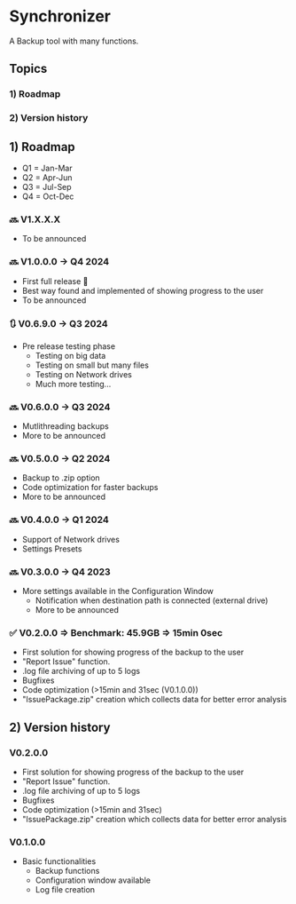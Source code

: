 # Synchronizer
A Backup tool with many functions.
## Topics
### 1) Roadmap
### 2) Version history

## 1) Roadmap
- Q1 = Jan-Mar
- Q2 = Apr-Jun
- Q3 = Jul-Sep
- Q4 = Oct-Dec

### 🔜 V1.X.X.X
- To be announced

### 🔜 V1.0.0.0 -> Q4 2024
- First full release 🥳
- Best way found and implemented of showing progress to the user
- To be announced

### 🔃 V0.6.9.0 -> Q3 2024
- Pre release testing phase
  - Testing on big data
  - Testing on small but many files
  - Testing on Network drives
  - Much more testing...

### 🔜 V0.6.0.0 -> Q3 2024
- Mutlithreading backups
- More to be announced

### 🔜 V0.5.0.0 -> Q2 2024
- Backup to .zip option
- Code optimization for faster backups
- More to be announced

### 🔜 V0.4.0.0 -> Q1 2024
- Support of Network drives
- Settings Presets

### 🔜 V0.3.0.0 -> Q4 2023
- More settings available in the Configuration Window
  - Notification when destination path is connected (external drive)
  - More to be announced

### ✅ V0.2.0.0 => Benchmark: 45.9GB => 15min 0sec
- First solution for showing progress of the backup to the user
- "Report Issue" function.
- .log file archiving of up to 5 logs
- Bugfixes
- Code optimization (>15min and 31sec (V0.1.0.0))
- "IssuePackage.zip" creation which collects data for better error analysis

 ## 2) Version history

### V0.2.0.0
- First solution for showing progress of the backup to the user
- "Report Issue" function.
- .log file archiving of up to 5 logs
- Bugfixes
- Code optimization (>15min and 31sec)
- "IssuePackage.zip" creation which collects data for better error analysis
 
 ### V0.1.0.0
 - Basic functionalities
   - Backup functions
   - Configuration window available
   - Log file creation
